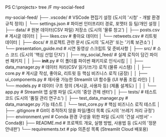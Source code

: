 PS C:\projects> tree /F my-social-feed

my-social-feed/
├── .vscode/               # VSCode 편집기 설정 (도시의 '시청' - 개발 환경 규칙 정의)
│   └── settings.json      # 파이썬 인터프리터 경로, 포맷터 등 팀/개인 설정
│
├── data/                  # 원본 데이터(CSV 파일) 저장소 (도시의 '물류 창고')
│   ├── posts.csv          # 게시글 데이터
│   ├── likes.csv          # 좋아요 데이터
│   └── retweets.csv       # 리트윗 데이터
│
├── docs/                  # 프로젝트 관련 문서 (도시의 '도서관' 또는 '기록 보관소')
│   └── presentation_guide.md # 시연 동영상 스크립트 및 준비사항
│
├── src/                   # 소스 코드 (도시의 '핵심 산업 단지')
│   ├── my_social_feed/    # 실제 로직이 담긴 파이썬 패키지
│   │   ├── __init__.py    # 이 폴더를 파이썬 패키지로 인식시킴
│   │   ├── data_manager.py # 데이터 처리(CSV 읽기/쓰기) 로직 (물류 시스템)
│   │   ├── core.py        # 게시글 작성, 좋아요, 리트윗 등 핵심 비즈니스 로직 (공장)
│   │   ├── ui_components.py # 재사용 가능한 Streamlit UI 함수들 (UI 부품 조립 라인)
│   │   └── models.py      # 데이터 구조 정의 (게시글, 사용자 등) (제품 설계도)
│   │
│   └── app.py             # Streamlit 앱 실행 파일 (도시의 '중앙 관제 센터')
│
├── tests/                 # 테스트 코드 (도시의 '품질 관리 연구소')
│   ├── test_data_manager.py # data_manager.py 기능 테스트
│   └── test_core.py       # 핵심 비즈니스 로직 테스트
│
├── .gitignore             # Git이 추적하지 않을 파일/폴더 목록 (도시의 '쓰레기 처리 규정')
├── environment.yml        # Conda 환경 구성을 위한 파일 (도시의 '건설 시방서' - Conda용)
├── README.md              # 프로젝트 개요, 실행 방법, 사용법 등 (도시의 '정문 안내판')
└── requirements.txt       # pip 의존성 목록 (Streamlit Cloud 배포용)